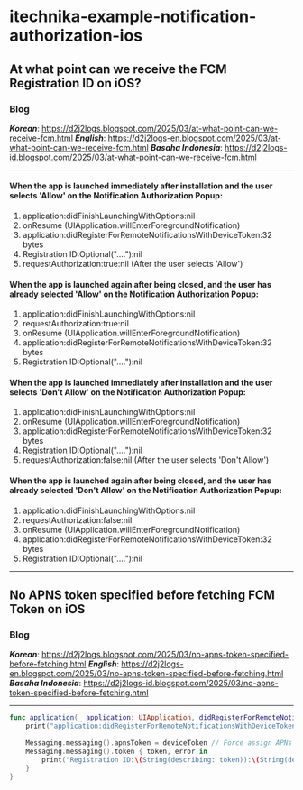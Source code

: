 # itechnika-example-notification-authorization-ios
## At what point can we receive the FCM Registration ID on iOS?

### Blog  
***Korean***: https://d2j2logs.blogspot.com/2025/03/at-what-point-can-we-receive-fcm.html
***English***: https://d2j2logs-en.blogspot.com/2025/03/at-what-point-can-we-receive-fcm.html
***Basaha Indonesia***: https://d2j2logs-id.blogspot.com/2025/03/at-what-point-can-we-receive-fcm.html  

***

#### When the app is launched immediately after installation and the user selects 'Allow' on the Notification Authorization Popup:  
1. application:didFinishLaunchingWithOptions:nil
2. onResume (UIApplication.willEnterForegroundNotification)
3. application:didRegisterForRemoteNotificationsWithDeviceToken:32 bytes
4. Registration ID:Optional("...."):nil
5. requestAuthorization:true:nil (After the user selects 'Allow')

#### When the app is launched again after being closed, and the user has already selected 'Allow' on the Notification Authorization Popup:  
1. application:didFinishLaunchingWithOptions:nil
2. requestAuthorization:true:nil
3. onResume (UIApplication.willEnterForegroundNotification)
4. application:didRegisterForRemoteNotificationsWithDeviceToken:32 bytes
5. Registration ID:Optional("...."):nil

#### When the app is launched immediately after installation and the user selects 'Don't Allow' on the Notification Authorization Popup:  
1. application:didFinishLaunchingWithOptions:nil
2. onResume (UIApplication.willEnterForegroundNotification)
3. application:didRegisterForRemoteNotificationsWithDeviceToken:32 bytes
4. Registration ID:Optional("...."):nil
5. requestAuthorization:false:nil (After the user selects 'Don't Allow')

#### When the app is launched again after being closed, and the user has already selected 'Don't Allow' on the Notification Authorization Popup:  
1. application:didFinishLaunchingWithOptions:nil
2. requestAuthorization:false:nil
3. onResume (UIApplication.willEnterForegroundNotification)
4. application:didRegisterForRemoteNotificationsWithDeviceToken:32 bytes
5. Registration ID:Optional("...."):nil

***

## No APNS token specified before fetching FCM Token on iOS

### Blog  
***Korean***: https://d2j2logs.blogspot.com/2025/03/no-apns-token-specified-before-fetching.html
***English***: https://d2j2logs-en.blogspot.com/2025/03/no-apns-token-specified-before-fetching.html
***Basaha Indonesia***: https://d2j2logs-id.blogspot.com/2025/03/no-apns-token-specified-before-fetching.html

***

```swift
func application(_ application: UIApplication, didRegisterForRemoteNotificationsWithDeviceToken deviceToken: Data) {
    print("application:didRegisterForRemoteNotificationsWithDeviceToken:\(deviceToken)")
    
    Messaging.messaging().apnsToken = deviceToken // Force assign APNs token
    Messaging.messaging().token { token, error in
        print("Registration ID:\(String(describing: token)):\(String(describing: error))")
    }
}
```
